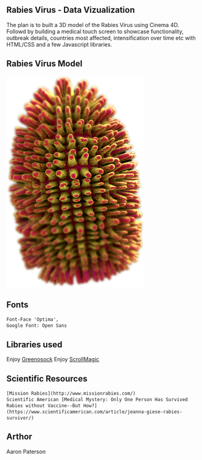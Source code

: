 ## Rabies Virus - Data Vizualization
The plan is to built a 3D model of the Rabies Virus using Cinema 4D. Followd by building a medical touch screen to showcase functionality, outbreak details, countries most affected, intensification over time etc with HTML/CSS and a few Javascript libraries.

## Rabies Virus Model
![3D Virus Model](images/rabies-up-close-dof.png)

## Fonts
```
Font-Face 'Optima',
Google Font: Open Sans
```

## Libraries used
Enjoy [Greenosock](https://greensock.com/)
Enjoy [ScrollMagic](http://scrollmagic.io/) 

## Scientific Resources
```Rabies [Science Report](https://www.sciencedirect.com/topics/neuroscience/rabies-virus),
[Mission Rabies](http://www.missionrabies.com/)
Scientific American [Medical Mystery: Only One Person Has Survived Rabies without Vaccine--But How?](https://www.scientificamerican.com/article/jeanna-giese-rabies-survivor/)
```

## Arthor
Aaron Paterson
